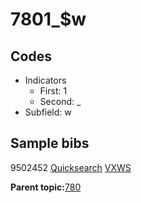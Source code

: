 # 7801\_$w

## Codes

-   Indicators
    -   First: 1
    -   Second: \_
-   Subfield: w

## Sample bibs

9502452 [Quicksearch](https://search.library.yale.edu/catalog/9502452) [VXWS](http://prodorbis.library.yale.edu:7014/vxws/GetHoldingsService?bibId=9502452)

**Parent topic:**[780](../../tags/780/780.md)

